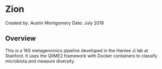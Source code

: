 # Zion
Created by: Austin Montgomery
Date: July 2018

## Overview
This is a 16S metagenomics pipeline developed in the Hanlee Ji lab at Stanford. It uses the QIIME2 framework with Docker containers to classify microbiota and measure diversity.

